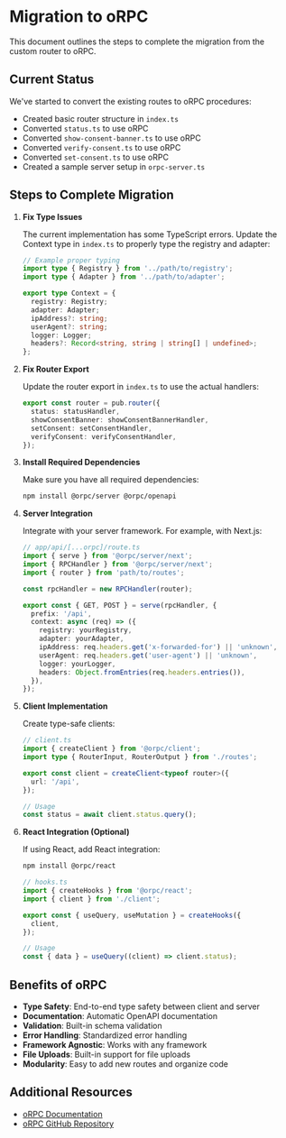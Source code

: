 # Migration to oRPC

This document outlines the steps to complete the migration from the custom router to oRPC.

## Current Status

We've started to convert the existing routes to oRPC procedures:

- Created basic router structure in `index.ts`
- Converted `status.ts` to use oRPC
- Converted `show-consent-banner.ts` to use oRPC
- Converted `verify-consent.ts` to use oRPC
- Converted `set-consent.ts` to use oRPC
- Created a sample server setup in `orpc-server.ts`

## Steps to Complete Migration

1. **Fix Type Issues**

   The current implementation has some TypeScript errors. Update the Context type in `index.ts` to properly type the registry and adapter:

   ```typescript
   // Example proper typing
   import type { Registry } from '../path/to/registry';
   import type { Adapter } from '../path/to/adapter';

   export type Context = {
     registry: Registry;
     adapter: Adapter;
     ipAddress?: string;
     userAgent?: string;
     logger: Logger;
     headers?: Record<string, string | string[] | undefined>;
   };
   ```

2. **Fix Router Export**

   Update the router export in `index.ts` to use the actual handlers:

   ```typescript
   export const router = pub.router({
     status: statusHandler,
     showConsentBanner: showConsentBannerHandler, 
     setConsent: setConsentHandler,
     verifyConsent: verifyConsentHandler,
   });
   ```

3. **Install Required Dependencies**

   Make sure you have all required dependencies:

   ```bash
   npm install @orpc/server @orpc/openapi
   ```

4. **Server Integration**

   Integrate with your server framework. For example, with Next.js:

   ```typescript
   // app/api/[...orpc]/route.ts
   import { serve } from '@orpc/server/next';
   import { RPCHandler } from '@orpc/server/next';
   import { router } from 'path/to/routes';

   const rpcHandler = new RPCHandler(router);

   export const { GET, POST } = serve(rpcHandler, {
     prefix: '/api',
     context: async (req) => ({
       registry: yourRegistry,
       adapter: yourAdapter,
       ipAddress: req.headers.get('x-forwarded-for') || 'unknown',
       userAgent: req.headers.get('user-agent') || 'unknown',
       logger: yourLogger,
       headers: Object.fromEntries(req.headers.entries()),
     }),
   });
   ```

5. **Client Implementation**

   Create type-safe clients:

   ```typescript
   // client.ts
   import { createClient } from '@orpc/client';
   import type { RouterInput, RouterOutput } from './routes';

   export const client = createClient<typeof router>({
     url: '/api',
   });

   // Usage
   const status = await client.status.query();
   ```

6. **React Integration (Optional)**

   If using React, add React integration:

   ```bash
   npm install @orpc/react
   ```

   ```typescript
   // hooks.ts
   import { createHooks } from '@orpc/react';
   import { client } from './client';

   export const { useQuery, useMutation } = createHooks({
     client,
   });

   // Usage
   const { data } = useQuery((client) => client.status);
   ```

## Benefits of oRPC

- **Type Safety**: End-to-end type safety between client and server
- **Documentation**: Automatic OpenAPI documentation
- **Validation**: Built-in schema validation
- **Error Handling**: Standardized error handling
- **Framework Agnostic**: Works with any framework
- **File Uploads**: Built-in support for file uploads
- **Modularity**: Easy to add new routes and organize code

## Additional Resources

- [oRPC Documentation](https://orpc.unnoq.com/)
- [oRPC GitHub Repository](https://github.com/unnoq/orpc) 